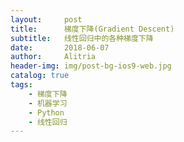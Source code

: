 ```yaml
---
layout:     post
title:      梯度下降(Gradient Descent)
subtitle:   线性回归中的各种梯度下降
date:       2018-06-07
author:     Alitria
header-img: img/post-bg-ios9-web.jpg
catalog: true
tags:
    - 梯度下降
    - 机器学习
    - Python
    - 线性回归
---
```

